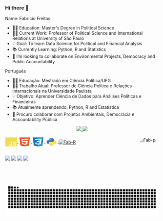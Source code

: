 ### Hi there 👋

Name: Fabrício Freitas
- 👨‍🎓 Education: Master's Degree in Political Science
- 👨‍🔬 Current Work: Professor of Political Science and International Relations at University of São Paulo
- 💡 Goal: To learn Data Science for Political and Financial Analysis
- 📚 Currently Learning: Python, R and Statistics
- 👯 I’m looking to collaborate on Environmental Projects, Democracy and Public Accountability

Português
- 👨‍🎓 Educação: Mestrado em Ciência Política/UFG
- 👨‍🔬 Trabalho Atual: Professor de Ciência Política e Relações Internacionais na Universidade Paulista
- 💡 Objetivo: Aprender Ciência de Dados para Análises Políticas e Financeiras
- 📚 Atualmente aprendendo: Python, R and Estatística
- 👯 Procuro colaborar com Projetos Ambientais, Democracia e Accountability Pública

<div align="center">
  <a href="https://github.com/fabriciofbrmelo">
  <img height="180em" src="https://github-readme-stats.vercel.app/api?username=fabriciofbrmelo&show_icons=true&theme=dracula&include_all_commits=true&count_private=true"/>
  <img height="180em" src="https://github-readme-stats.vercel.app/api/top-langs/?username=fabriciofbrmelo&layout=compact&langs_count=7&theme=dracula"/>
</div>
<div style="display: inline_block"><br>
  <img align="center" alt="Fab-Js" height="30" width="40" src="https://raw.githubusercontent.com/devicons/devicon/master/icons/javascript/javascript-plain.svg">
  <img align="center" alt="Fab-HTML" height="30" width="40" src="https://raw.githubusercontent.com/devicons/devicon/master/icons/html5/html5-original.svg">
  <img align="center" alt="Fab-CSS" height="30" width="40" src="https://raw.githubusercontent.com/devicons/devicon/master/icons/css3/css3-original.svg">
  <img align="center" alt="Fab-Python" height="30" width="40" src="https://raw.githubusercontent.com/devicons/devicon/master/icons/python/python-original.svg">
  <img align="center" alt="Fab-R" height="30" width="40" src="https://cdn.jsdelivr.net/gh/devicons/devicon/icons/r/r-original.svg">
  <img align="right" alt="Fab-pic" height="150" style="border-radius:50px;" src="https://media.discordapp.net/attachments/639956127056134178/890373478988013628/Publicacoes_Instagram_1_1.png?width=676&height=676">
</div>

  ##
  
  <div> 
 	<a href="https://www.twitch.tv/rafaballerinii" target="_blank"><img src="https://img.shields.io/badge/Twitch-9146FF?style=for-the-badge&logo=twitch&logoColor=white" target="_blank"></a>
 <a href="https://discord.gg/pDbY76q8Qf" target="_blank"><img src="https://img.shields.io/badge/Discord-7289DA?style=for-the-badge&logo=discord&logoColor=white" target="_blank"></a> 
  <a href = "mailto:contatorafaballerini@gmail.com"><img src="https://img.shields.io/badge/-Gmail-%23333?style=for-the-badge&logo=gmail&logoColor=white" target="_blank"></a>
  <a href="https://www.linkedin.com/in/rafaella-ballerini-45875016a" target="_blank"><img src="https://img.shields.io/badge/-LinkedIn-%230077B5?style=for-the-badge&logo=linkedin&logoColor=white" target="_blank"></a> 
 
  ![Snake animation](https://github.com/fabriciofbrmelo/fabriciofbrmelo/blob/output/github-contribution-grid-snake.svg)
 
</div>
